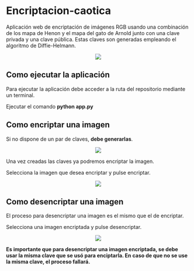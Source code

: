 # Encriptacion-caotica

Aplicación web de encriptación de imágenes RGB usando una combinación de los mapa de Henon y el mapa del gato de Arnold junto con una clave privada y una clave pública. Estas claves son generadas empleando el algoritmo de Diffie-Helmann.

<p align="center">
  <img src="imagenes/menu_principal.png">
</p>

## Como ejecutar la aplicación

Para ejecutar la aplicación debe acceder a la ruta del repositorio mediante un terminal.

Ejecutar el comando <strong>python app.py</strong>

## Como encriptar una imagen

Si no dispone de un par de claves, <strong>debe generarlas</strong>.

<p align="center">
  <img src="imagenes/generacion_keys.png">
</p>

Una vez creadas las claves ya podremos encriptar la imagen.

Selecciona la imagen que desea encriptar y pulse encriptar.

<p align="center">
  <img src="imagenes/encriptar.png">
</p>

## Como desencriptar una imagen

El proceso para desencriptar una imagen es el mismo que el de encriptar.

Selecciona una imagen encriptada y pulse desencriptar.

<p align="center">
  <img src="imagenes/desencriptar.png">
</p>

<strong>Es importante que para desencriptar una imagen encriptada, se debe usar la misma clave que se usó para enciptarla. En caso de que no se use la misma clave, el proceso fallará.</strong>
